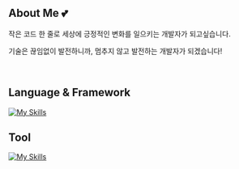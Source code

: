 ## About Me 💕
작은 코드 한 줄로 세상에 긍정적인 변화를 일으키는 개발자가 되고싶습니다.

기술은 끊임없이 발전하니까, 멈추지 않고 발전하는 개발자가 되겠습니다!

<br>

## Language & Framework

[![My Skills](https://skillicons.dev/icons?i=html,css,js,ts,java,c,react,flutter,python,nodejs)](https://skillicons.dev)

## Tool

[![My Skills](https://skillicons.dev/icons?i=vscode,visualstudio,androidstudio,intellij,pycharm,,eclipse)](https://skillicons.dev)
